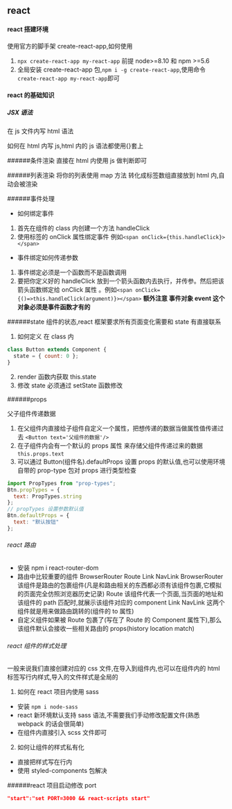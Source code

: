 ## react

#### react 搭建环境

使用官方的脚手架 create-react-app,如何使用

1. `npx create-react-app my-react-app` 前提 node>=8.10 和 npm >=5.6
2. 全局安装 create-react-app 包,`npm i -g create-react-app`,使用命令`create-react-app my-react-app`即可

#### react 的基础知识

##### JSX 语法

在 js 文件内写 html 语法

如何在 html 内写 js,html 内的 js 语法都使用{}套上

######条件渲染
直接在 html 内使用 js 做判断即可

######列表渲染
将你的列表使用 map 方法 转化成标签数组直接放到 html 内,自动会被渲染

######事件处理

- 如何绑定事件

1. 首先在组件的 class 内创建一个方法 handleClick
2. 使用标签的 onClick 属性绑定事件 例如`<span onClick={this.handleClick}></span>`

- 事件绑定如何传递参数

1. 事件绑定必须是一个函数而不是函数调用
2. 要把你定义好的 handleClick 放到一个箭头函数内去执行，并传参。然后把该箭头函数绑定给 onClick 属性
   。例如`<span onClick={()=>this.handleClick(argument)}></span>`
   **额外注意 事件对象 event 这个对象必须是事件函数才有的**

######state
组件的状态,react 框架要求所有页面变化需要和 state 有直接联系

1. 如何定义
   在 class 内

```js
class Button extends Component {
  state = { count: 0 };
}
```

2. render 函数内获取 this.state
3. 修改 state 必须通过 setState 函数修改

######props

父子组件传递数据

1. 在父组件内直接给子组件自定义一个属性，把想传递的数据当做属性值传递过去
   `<Button text='父组件的数据'/>`
2. 在子组件内会有一个默认的 props 属性 来存储父组件传递过来的数据
   `this.props.text`
3. 可以通过 Button(组件名).defaultProps 设置 props 的默认值,也可以使用环境自带的 prop-type 包对 props 进行类型检查

```js
import PropTypes from "prop-types";
Btn.propTypes = {
  text: PropTypes.string
};
// propTypes 设置参数默认值
Btn.defaultProps = {
  text: "默认按钮"
};
```

###### react 路由

- 安装 npm i react-router-dom
- 路由中比较重要的组件 BrowserRouter Route Link NavLink
  BrowserRouter 该组件是路由的包裹组件(凡是和路由相关的东西都必须有该组件包裹,它模拟的页面完全仿照浏览器历史记录)
  Route 该组件代表一个页面,当页面的地址和该组件的 path 匹配时,就展示该组件对应的 component
  Link NavLink 这两个组件就是用来做路由跳转的(组件的 to 属性)
- 自定义组件如果被 Route 包裹了(写在了 Route 的 Component 属性下),那么该组件默认会接收一些相关路由的 props(history location match)

###### react 组件的样式处理

一般来说我们直接创建对应的 css 文件,在导入到组件内,也可以在组件内的 html 标签写行内样式,导入的文件样式是全局的

1. 如何在 react 项目内使用 sass

- 安装 `npm i node-sass`
- react 新环境默认支持 sass 语法,不需要我们手动修改配置文件(熟悉 webpack 的话会很简单)
- 在组件内直接引入 scss 文件即可

2. 如何让组件的样式私有化

- 直接把样式写在行内
- 使用 styled-components 包解决

######react 项目启动修改 port

```json
"start":"set PORT=3000 && react-scripts start"
```
